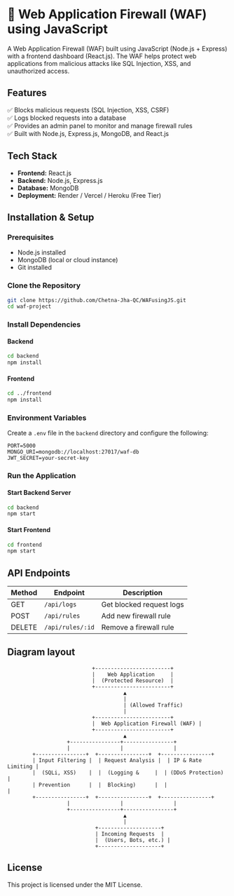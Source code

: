 # 🚀 Web Application Firewall (WAF) using JavaScript

A Web Application Firewall (WAF) built using JavaScript (Node.js + Express) with a frontend dashboard (React.js). The WAF helps protect web applications from malicious attacks like SQL Injection, XSS, and unauthorized access.

## Features
✅ Blocks malicious requests (SQL Injection, XSS, CSRF)  
✅ Logs blocked requests into a database  
✅ Provides an admin panel to monitor and manage firewall rules  
✅ Built with Node.js, Express.js, MongoDB, and React.js  

## Tech Stack
- **Frontend:** React.js
- **Backend:** Node.js, Express.js
- **Database:** MongoDB
- **Deployment:** Render / Vercel / Heroku (Free Tier)

## Installation & Setup

### Prerequisites
- Node.js installed
- MongoDB (local or cloud instance)
- Git installed

### Clone the Repository
```sh
git clone https://github.com/Chetna-Jha-QC/WAFusingJS.git
cd waf-project
```

### Install Dependencies
#### Backend
```sh
cd backend
npm install
```
#### Frontend
```sh
cd ../frontend
npm install
```

### Environment Variables
Create a `.env` file in the `backend` directory and configure the following:
```env
PORT=5000
MONGO_URI=mongodb://localhost:27017/waf-db
JWT_SECRET=your-secret-key
```

### Run the Application
#### Start Backend Server
```sh
cd backend
npm start
```
#### Start Frontend
```sh
cd frontend
npm start
```

## API Endpoints
| Method | Endpoint | Description |
|--------|---------|-------------|
| GET | `/api/logs` | Get blocked request logs |
| POST | `/api/rules` | Add new firewall rule |
| DELETE | `/api/rules/:id` | Remove a firewall rule |

## Diagram layout
```
                           +------------------------+
                           |    Web Application     |
                           |  (Protected Resource)  |
                           +------------------------+
                                     ▲
                                     |
                                     | (Allowed Traffic)
                                     |
                           +------------------------+
                           |  Web Application Firewall (WAF) |
                           +------------------------+
                                     ▲
                   +----------------+----------------+
                   |                |                |
        +----------------+  +----------------+  +----------------+
        | Input Filtering |  | Request Analysis |  | IP & Rate Limiting |
        |  (SQLi, XSS)    |  |  (Logging &     |  | (DDoS Protection)   |
        | Prevention      |  |  Blocking)      |  |                    |
        +----------------+  +----------------+  +----------------+
                   |                |                |
                   +----------------+----------------+
                                     ▲
                                     |
                            +--------------------+
                            | Incoming Requests  |
                            |  (Users, Bots, etc.) |
                            +--------------------+
```

## License
This project is licensed under the MIT License.
